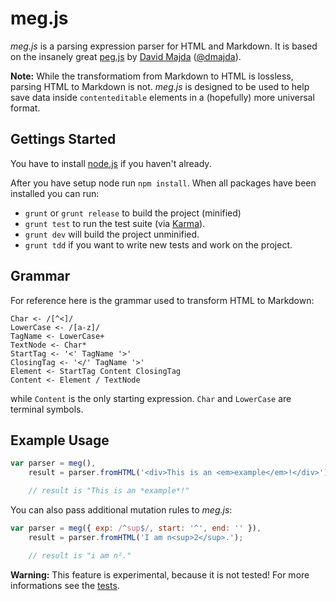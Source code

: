 # meg.js

*meg.js* is a parsing expression parser for HTML and Markdown. It is based on the insanely great [peg.js](http://pegjs.majda.cz/) by [David Majda](http://majda.cz/) ([@dmajda](http://twitter.com/dmajda)).

**Note:** While the transformatiom from Markdown to HTML is lossless, parsing HTML to Markdown is not. *meg.js* is designed to be used to help save data inside `contenteditable` elements in a (hopefully) more universal format.

## Gettings Started

You have to install [node.js](http://nodejs.org/) if you haven't already.

After you have setup node run `npm install`. When all packages have been installed you can run:

- `grunt` or `grunt release` to build the project (minified)
- `grunt test` to run the test suite (via [Karma](http://karma-runner.github.io/)).
- `grunt dev` will build the project unminified.
- `grunt tdd` if you want to write new tests and work on the project.

## Grammar

For reference here is the grammar used to transform HTML to Markdown:

```
Char <- /[^<]/
LowerCase <- /[a-z]/
TagName <- LowerCase+
TextNode <- Char*
StartTag <- '<' TagName '>'
ClosingTag <- '</' TagName '>'
Element <- StartTag Content ClosingTag
Content <- Element / TextNode
```

while `Content` is the only starting expression. `Char` and `LowerCase` are terminal symbols.


## Example Usage

```javascript
var parser = meg(),
    result = parser.fromHTML('<div>This is an <em>example</em>!</div>');

    // result is "This is an *example*!"
```

You can also pass additional mutation rules to *meg.js*:

```javascript
var parser = meg({ exp: /^sup$/, start: '^', end: '' }),
    result = parser.fromHTML('I am n<sup>2</sup>.');

    // result is "i am n²."
```

**Warning:** This feature is experimental, because it is not tested! For more informations see the [tests](/test/unit/).
